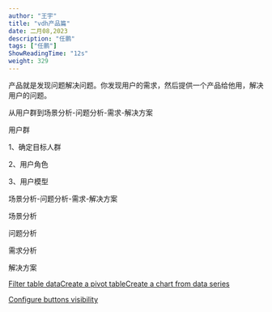 ```yaml
---
author: "王宇"
title: "vdh产品篇"
date: 二月08,2023
description: "任鹏"
tags: ["任鹏"]
ShowReadingTime: "12s"
weight: 329
---
```

产品就是发现问题解决问题。你发现用户的需求，然后提供一个产品给他用，解决用户的问题。

从用户群到场景分析-问题分析-需求-解决方案

用户群

1、确定目标人群

2、用户角色

3、用户模型

场景分析-问题分析-需求-解决方案

场景分析

问题分析

需求分析

解决方案

[Filter table data](#)[Create a pivot table](#)[Create a chart from data series](#)

[Configure buttons visibility](/users/tfac-settings.action)